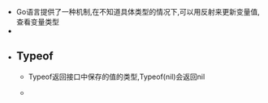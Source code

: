 - Go语言提供了一种机制,在不知道具体类型的情况下,可以用反射来更新变量值,查看变量类型
-
- ## Typeof
	- Typeof返回接口中保存的值的类型,Typeof(nil)会返回nil
	- ```go
	  ```